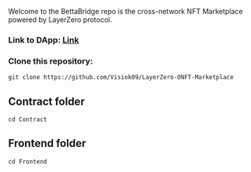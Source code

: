 Welcome to the BettaBridge repo is the cross-network NFT Marketplace powered by LayerZero protocol.

### Link to DApp: [Link](https://bettabridge.alphamint.space/)

### Clone this repository:

`git clone https://github.com/Visiok09/LayerZero-ONFT-Marketplace`

## Contract folder

`cd Contract`

## Frontend folder

`cd Frontend`
